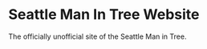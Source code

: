 Seattle Man In Tree Website
===========================
The officially unofficial site of the Seattle Man in Tree.
